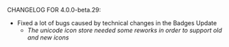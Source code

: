 CHANGELOG FOR 4.0.0-beta.29:

* Fixed a lot of bugs caused by technical changes in the Badges Update
    * _The unicode icon store needed some reworks in order to support old and new icons_

